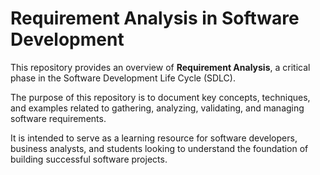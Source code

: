# Requirement Analysis in Software Development

This repository provides an overview of **Requirement Analysis**, a critical phase in the Software Development Life Cycle (SDLC). 

The purpose of this repository is to document key concepts, techniques, and examples related to gathering, analyzing, validating, and managing software requirements. 

It is intended to serve as a learning resource for software developers, business analysts, and students looking to understand the foundation of building successful software projects.

